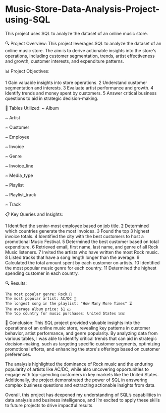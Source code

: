 # Music-Store-Data-Analysis-Project-using-SQL

This project uses SQL to analyze the dataset of an online music store.

🔍 Project Overview:
This project leverages SQL to analyze the dataset of an online music store. The aim is to derive actionable insights into the store's operations, including customer segmentation, trends, artist effectiveness and growth, customer interests, and expenditure patterns.

📊 Project Objectives:

 1   Gain valuable insights into store operations.
 2   Understand customer segmentation and interests.
 3   Evaluate artist performance and growth.
 4   Identify trends and money spent by customers.
 5   Answer critical business questions to aid in strategic decision-making.

📂 Tables Utilized:
~ Album

~ Artist

~ Customer

~ Employee

~ Invoice

~ Genre

~ Invoice_line

~ Media_type

~ Playlist

~ Playlist_track

~ Track

📋 Key Queries and Insights:

1    Identified the senior-most employee based on job title.
2    Determined which countries generate the most invoices.
3    Found the top 3 highest invoice totals.
4    Identified the city with the best customers to host a promotional Music Festival.
5    Determined the best customer based on total expenditure.
6    Retrieved email, first name, last name, and genre of all Rock Music listeners.
7    Invited the artists who have written the most Rock music.
8    Listed tracks that have a song length longer than the average.
9    Calculated the total amount spent by each customer on artists.
10   Identified the most popular music genre for each country.
11   Determined the highest spending customer in each country.

🔍 Results:

    The most popular genre: Rock 🎸
    The most popular artist: AC/DC 🎤
    The longest song in the playlist: "How Many More Times" ⏳
    The average album price: $1 💵
    The top country for music purchases: United States 🇺🇸

📝  Conclusion:
This SQL project provided valuable insights into the operations of an online music store, revealing key patterns in customer behavior, artist performance, and genre popularity. By analyzing data from various tables, I was able to identify critical trends that can aid in strategic decision-making, such as targeting specific customer segments, optimizing promotional efforts, and enhancing the store's offerings based on customer preferences.

The analysis highlighted the dominance of Rock music and the enduring popularity of artists like AC/DC, while also uncovering opportunities to engage with top-spending customers in key markets like the United States. Additionally, the project demonstrated the power of SQL in answering complex business questions and extracting actionable insights from data.

Overall, this project has deepened my understanding of SQL’s capabilities in data analysis and business intelligence, and I’m excited to apply these skills to future projects to drive impactful results.
